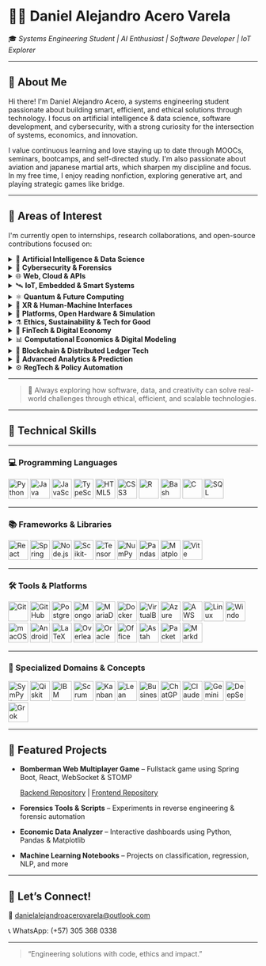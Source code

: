 # 👨‍💻 Daniel Alejandro Acero Varela

🎓 *Systems Engineering Student | AI Enthusiast | Software Developer | IoT Explorer*

---

## 🚀 About Me

Hi there! I'm Daniel Alejandro Acero, a systems engineering student passionate about building smart, efficient, and ethical solutions through technology. I focus on artificial intelligence & data science, software development, and cybersecurity, with a strong curiosity for the intersection of systems, economics, and innovation.

I value continuous learning and love staying up to date through MOOCs, seminars, bootcamps, and self-directed study. I'm also passionate about aviation and japanese martial arts, which sharpen my discipline and focus. In my free time, I enjoy reading nonfiction, exploring generative art, and playing strategic games like bridge.

---

## 🔭 Areas of Interest

I'm currently open to internships, research collaborations, and open-source contributions focused on:

<details>
<summary>🤖 <strong>Artificial Intelligence & Data Science</strong></summary>

- Machine/Deep Learning, NLP, Generative AI, XAI  
- Real-Time Analytics, Big Data, Dashboards  
- Federated Learning, TinyML, Reinforcement Learning  

</details>

<details>
<summary>🔐 <strong>Cybersecurity & Forensics</strong></summary>

- Ethical Hacking, Digital Forensics, Threat Intelligence  
- Zero Trust, SMPC, Post-Quantum Cryptography  
- Secure Boot, TPM, Enclaves, PUFs  

</details>

<details>
<summary>🌐 <strong>Web, Cloud & APIs</strong></summary>

- Fullstack (React, Spring Boot, Node.js)  
- JAMstack, Serverless, GraphQL, STOMP/WebSocket  
- Web3, Edge Architectures, API-first Development  

</details>

<details>
<summary>🛰️ <strong>IoT, Embedded & Smart Systems</strong></summary>

- AIoT, Wearables, LPWAN (LoRa, NB-IoT), Smart Cities  
- Embedded ML (MicroPython, EdgeTPU, Jetson), Power Electronics  
- Reconfigurable Hardware, FPGAs, CPS, MEMS/NEMS  

</details>

<details>
<summary>⚛️ <strong>Quantum & Future Computing</strong></summary>

- Quantum Algorithms, Qiskit, Cirq, IBM Q  
- Hybrid Quantum-Classical Systems, PIM, Memristors  
- Quantum-safe Crypto, QKD, Topological Materials  

</details>

<details>
<summary>🧠 <strong>XR & Human-Machine Interfaces</strong></summary>

- AR/VR, Spatial Computing, Eye/Gesture Tracking  
- Brain-Computer Interfaces (BCI), Neuromorphic AI  
- Mixed Reality, Natural User Interfaces (NUI)  

</details>

<details>
<summary>🧩 <strong>Platforms, Open Hardware & Simulation</strong></summary>

- Raspberry Pi, Jetson Orin, Arduino Portenta, ESP32-S3  
- Simulink/HDL Coder, SystemC, Vivado, PYNQ  
- FreeRTOS, Zephyr, RIOT OS, Yocto Project  

</details>

<details>
<summary>⚗️ <strong>Ethics, Sustainability & Tech for Good</strong></summary>

- Responsible AI, Green Computing, Inclusive Design  
- Open Knowledge, Accessible Tech, Education & Social Impact  
- Cross-disciplinary Innovation (AI + Economics + Policy)  

</details>

<details>
<summary>💸 <strong>FinTech & Digital Economy</strong></summary>

- Cryptocurrencies, Stablecoins, CBDCs  
- DeFi, Smart Contracts, Tokenization (NFTs)  
- Robo-Advisors, Algorithmic Trading, Financial Inclusion  

</details>

<details>
<summary>📊 <strong>Computational Economics & Digital Modeling</strong></summary>

- DSGE Models, Econometrics, Agent-Based Simulation  
- Digital Twin Economies, Open Macroeconomic Models  
- Behavioral Modeling via Data Science & AI  

</details>

<details>
<summary>🔗 <strong>Blockchain & Distributed Ledger Tech</strong></summary>

- Blockchain for Supply Chains, Identity, GovTech  
- Zero-Knowledge Proofs (ZKP), DAOs, Decentralized Governance  
- Web3 Protocols, Interoperability & Trust Frameworks  

</details>

<details>
<summary>🧮 <strong>Advanced Analytics & Prediction</strong></summary>

- Time-Series Forecasting, Anomaly Detection  
- Real-Time Data Pipelines, Event-Driven Economies  
- Decision Intelligence Systems, Digital Experimentation  

</details>

<details>
<summary>⚙️ <strong>RegTech & Policy Automation</strong></summary>

- Regulatory Sandboxes, Compliance-as-Code  
- AI for Policy Evaluation, Smart Regulation Systems  
- Digital Identity, Privacy Engineering, LegalTech  

</details>

---

> 🧹 Always exploring how software, data, and creativity can solve real-world challenges through ethical, efficient, and scalable technologies.

---
## 🧐 Technical Skills

---

### 💻 Programming Languages
<p align="left">
  <img src="https://cdn.jsdelivr.net/gh/devicons/devicon/icons/python/python-original.svg" title="Python" height="40"/>
  <img src="https://cdn.jsdelivr.net/gh/devicons/devicon/icons/java/java-original.svg" title="Java" height="40"/>
  <img src="https://cdn.jsdelivr.net/gh/devicons/devicon/icons/javascript/javascript-original.svg" title="JavaScript" height="40"/>
  <img src="https://cdn.jsdelivr.net/gh/devicons/devicon/icons/typescript/typescript-original.svg" title="TypeScript" height="40"/>
  <img src="https://cdn.jsdelivr.net/gh/devicons/devicon/icons/html5/html5-original.svg" title="HTML5" height="40"/>
  <img src="https://cdn.jsdelivr.net/gh/devicons/devicon/icons/css3/css3-original.svg" title="CSS3" height="40"/>
  <img src="https://cdn.jsdelivr.net/gh/devicons/devicon/icons/r/r-original.svg" title="R" height="40"/>
  <img src="https://cdn.jsdelivr.net/gh/devicons/devicon/icons/bash/bash-original.svg" title="Bash" height="40"/>
  <img src="https://cdn.jsdelivr.net/gh/devicons/devicon/icons/c/c-original.svg" title="C" height="40"/>
  <img src="https://cdn.jsdelivr.net/gh/devicons/devicon/icons/mysql/mysql-original.svg" title="SQL" height="40"/>
</p>

---

### 📚 Frameworks & Libraries
<p align="left">
  <img src="https://cdn.jsdelivr.net/gh/devicons/devicon/icons/react/react-original.svg" title="React" height="40"/>
  <img src="https://cdn.jsdelivr.net/gh/devicons/devicon/icons/spring/spring-original.svg" title="Spring Boot" height="40"/>
  <img src="https://cdn.jsdelivr.net/gh/devicons/devicon/icons/nodejs/nodejs-original.svg" title="Node.js" height="40"/>
  <img src="https://upload.wikimedia.org/wikipedia/commons/0/05/Scikit_learn_logo_small.svg" title="Scikit-learn" height="40"/>
  <img src="https://www.tensorflow.org/images/tf_logo_social.png" title="TensorFlow" height="40"/>
  <img src="https://cdn.jsdelivr.net/gh/devicons/devicon/icons/numpy/numpy-original.svg" title="NumPy" height="40"/>
  <img src="https://cdn.jsdelivr.net/gh/devicons/devicon/icons/pandas/pandas-original.svg" title="Pandas" height="40"/>
  <img src="https://cdn.jsdelivr.net/gh/devicons/devicon/icons/matplotlib/matplotlib-original.svg" title="Matplotlib" height="40"/>
  <img src="https://vitejs.dev/logo.svg" title="Vite" height="40"/>
</p>

---

### 🛠️ Tools & Platforms
<p align="left">
  <img src="https://cdn.jsdelivr.net/gh/devicons/devicon/icons/git/git-original.svg" title="Git" height="40"/>
  <img src="https://cdn.jsdelivr.net/gh/devicons/devicon/icons/github/github-original.svg" title="GitHub" height="40"/>
  <img src="https://cdn.jsdelivr.net/gh/devicons/devicon/icons/postgresql/postgresql-original.svg" title="PostgreSQL" height="40"/>
  <img src="https://cdn.jsdelivr.net/gh/devicons/devicon/icons/mongodb/mongodb-original.svg" title="MongoDB" height="40"/>
  <img src="https://cdn.jsdelivr.net/gh/devicons/devicon/icons/mysql/mysql-original.svg" title="MariaDB" height="40"/>
  <img src="https://cdn.jsdelivr.net/gh/devicons/devicon/icons/docker/docker-original.svg" title="Docker" height="40"/>
  <img src="https://upload.wikimedia.org/wikipedia/commons/7/7e/VirtualBox_logo.png" title="VirtualBox" height="40"/>
  <img src="https://cdn.jsdelivr.net/gh/devicons/devicon/icons/azure/azure-original.svg" title="Azure" height="40"/>
  <img src="https://cdn.jsdelivr.net/gh/devicons/devicon/icons/amazonwebservices/amazonwebservices-original.svg" title="AWS" height="40"/>
  <img src="https://cdn.jsdelivr.net/gh/devicons/devicon/icons/linux/linux-original.svg" title="Linux" height="40"/>
  <img src="https://cdn.jsdelivr.net/gh/devicons/devicon/icons/windows8/windows8-original.svg" title="Windows" height="40"/>
  <img src="https://cdn.jsdelivr.net/gh/devicons/devicon/icons/apple/apple-original.svg" title="macOS" height="40"/>
  <img src="https://upload.wikimedia.org/wikipedia/commons/d/db/Android_robot_2014.svg" title="Android" height="40"/>
  <img src="https://upload.wikimedia.org/wikipedia/commons/9/92/LaTeX_logo.svg" title="LaTeX" height="40"/>
  <img src="https://upload.wikimedia.org/wikipedia/commons/3/3f/Overleaf-logo.svg" title="Overleaf" height="40"/>
  <img src="https://upload.wikimedia.org/wikipedia/commons/d/d5/Oracle_logo.svg" title="Oracle SQL Developer" height="40"/>
  <img src="https://upload.wikimedia.org/wikipedia/commons/f/f3/Microsoft_Office_logo_%282019%E2%80%93present%29.svg" title="Office 365" height="40"/>
  <img src="https://astah.net/wp-content/uploads/2020/03/astah-logo.png" title="Astah UML" height="40"/>
  <img src="https://upload.wikimedia.org/wikipedia/commons/3/3c/Cisco_logo_blue_2016.svg" title="PacketTracer" height="40"/>
  <img src="https://upload.wikimedia.org/wikipedia/commons/4/48/Markdown-mark.svg" title="Markdown" height="40"/>
</p>

---

### 🧪 Specialized Domains & Concepts
<p align="left">
  <img src="https://cdn.jsdelivr.net/gh/devicons/devicon/icons/python/python-original.svg" title="SymPy (Python)" height="40"/>
  <img src="https://upload.wikimedia.org/wikipedia/commons/3/3a/Qiskit_logo.svg" title="Qiskit" height="40"/>
  <img src="https://upload.wikimedia.org/wikipedia/commons/5/5d/IBM_Q_Experience_Logo.png" title="IBM Quantum" height="40"/>
  <img src="https://cdn.jsdelivr.net/gh/daavofficial/resources@main/icons/scrum.svg" title="Scrum Master" height="40"/>
  <img src="https://cdn.jsdelivr.net/gh/daavofficial/resources@main/icons/kanban.svg" title="Kanban" height="40"/>
  <img src="https://cdn.jsdelivr.net/gh/daavofficial/resources@main/icons/lean.svg" title="Lean" height="40"/>
  <img src="https://cdn.jsdelivr.net/gh/daavofficial/resources@main/icons/business-model-canvas.svg" title="Business Model Canvas" height="40"/>
  <img src="https://upload.wikimedia.org/wikipedia/commons/0/04/ChatGPT_logo.svg" title="ChatGPT" height="40"/>
  <img src="https://avatars.githubusercontent.com/u/133403540?s=200&v=4" title="Claude AI" height="40"/>
  <img src="https://cdn.jsdelivr.net/gh/daavofficial/resources@main/icons/gemini.svg" title="Gemini AI" height="40"/>
  <img src="https://cdn.jsdelivr.net/gh/daavofficial/resources@main/icons/deepseek.svg" title="DeepSeek AI" height="40"/>
  <img src="https://cdn.jsdelivr.net/gh/daavofficial/resources@main/icons/grok.svg" title="Grok (xAI)" height="40"/>
</p>

---

## 📂 Featured Projects

* **Bomberman Web Multiplayer Game** – Fullstack game using Spring Boot, React, WebSocket & STOMP

  [Backend Repository](https://github.com/Santiago-Cordoba/BombermanARSW-Back) | [Frontend Repository](https://github.com/Santiago-Cordoba/BombermanARSW-Front/tree/develop)

* **Forensics Tools & Scripts** – Experiments in reverse engineering & forensic automation

* **Economic Data Analyzer** – Interactive dashboards using Python, Pandas & Matplotlib

* **Machine Learning Notebooks** – Projects on classification, regression, NLP, and more

---

## 🤝 Let’s Connect!

📧 [danielalejandroacerovarela@outlook.com](mailto:danielalejandroacerovarela@outlook.com)

📞 WhatsApp: (+57) 305 368 0338

---

> “Engineering solutions with code, ethics and impact.”
